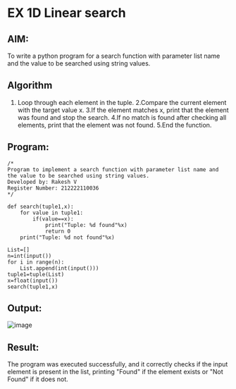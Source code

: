 # EX 1D Linear search

## AIM:
To write a python program for a search function with parameter list name and the value to be searched using string values.



## Algorithm
1. Loop through each element in the tuple.
2.Compare the current element with the target value x.
3.If the element matches x, print that the element was found and stop the search.
4.If no match is found after checking all elements, print that the element was not found.
5.End the function.
   

## Program:
```
/*
Program to implement a search function with parameter list name and the value to be searched using string values.
Developed by: Rakesh V
Register Number: 212222110036
*/
```
```
def search(tuple1,x):
    for value in tuple1:
        if(value==x):
            print("Tuple: %d found"%x)
            return 0
    print("Tuple: %d not found"%x)
    
List=[]
n=int(input())
for i in range(n):
    List.append(int(input()))
tuple1=tuple(List)
x=float(input())
search(tuple1,x)
```

## Output:

![image](https://github.com/user-attachments/assets/229f998a-4722-4e31-85b0-2e17f03f013e)


## Result:
The program was executed successfully, and it correctly checks if the input element is present in the list, printing "Found" if the element exists or "Not Found" if it does not.

